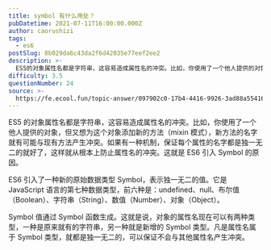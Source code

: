 ```yaml
---
title: symbol 有什么用处？
pubDatetime: 2021-07-11T16:00:00.000Z
author: caorushizi
tags:
  - es6
postSlug: 8b029da6c43da2f6d42035e77eef2ee2
description: >-
  ES5的对象属性名都是字符串，这容易造成属性名的冲突。比如，你使用了一个他人提供的对象，但又想为这个对象添加新的方法（mixin模式），新方法的名字就有可能与现有方法产生冲突。如果有一种机制，保证每个
difficulty: 3.5
questionNumber: 24
source: >-
  https://fe.ecool.fun/topic-answer/097902c0-17b4-4416-9926-3ad88a55416e?orderBy=updateTime&order=desc&tagId=24
---
```


ES5 的对象属性名都是字符串，这容易造成属性名的冲突。比如，你使用了一个他人提供的对象，但又想为这个对象添加新的方法（mixin 模式），新方法的名字就有可能与现有方法产生冲突。如果有一种机制，保证每个属性的名字都是独一无二的就好了，这样就从根本上防止属性名的冲突。这就是 ES6 引入 Symbol 的原因。

ES6 引入了一种新的原始数据类型 Symbol，表示独一无二的值。它是 JavaScript 语言的第七种数据类型，前六种是：undefined、null、布尔值（Boolean）、字符串（String）、数值（Number）、对象（Object）。

Symbol 值通过 Symbol 函数生成。这就是说，对象的属性名现在可以有两种类型，一种是原来就有的字符串，另一种就是新增的 Symbol 类型。凡是属性名属于 Symbol 类型，就都是独一无二的，可以保证不会与其他属性名产生冲突。
